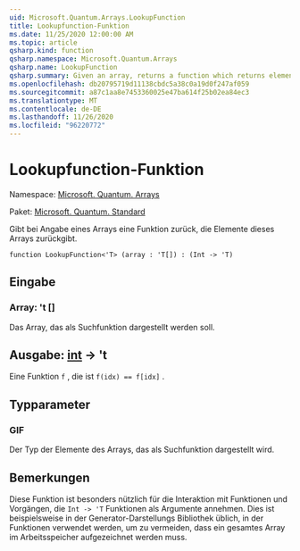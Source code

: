 ```yaml
---
uid: Microsoft.Quantum.Arrays.LookupFunction
title: Lookupfunction-Funktion
ms.date: 11/25/2020 12:00:00 AM
ms.topic: article
qsharp.kind: function
qsharp.namespace: Microsoft.Quantum.Arrays
qsharp.name: LookupFunction
qsharp.summary: Given an array, returns a function which returns elements of that array.
ms.openlocfilehash: db20795719d11138cbdc5a38c0a19d0f247af059
ms.sourcegitcommit: a87c1aa8e7453360025e47ba614f25b02ea84ec3
ms.translationtype: MT
ms.contentlocale: de-DE
ms.lasthandoff: 11/26/2020
ms.locfileid: "96220772"
---
```

# <a name="lookupfunction-function"></a>Lookupfunction-Funktion

Namespace: [Microsoft. Quantum. Arrays](xref:Microsoft.Quantum.Arrays)

Paket: [Microsoft. Quantum. Standard](https://nuget.org/packages/Microsoft.Quantum.Standard)


Gibt bei Angabe eines Arrays eine Funktion zurück, die Elemente dieses Arrays zurückgibt.

```qsharp
function LookupFunction<'T> (array : 'T[]) : (Int -> 'T)
```


## <a name="input"></a>Eingabe

### <a name="array--t"></a>Array: 't []

Das Array, das als Suchfunktion dargestellt werden soll.



## <a name="output--int---t"></a>Ausgabe: [int](xref:microsoft.quantum.lang-ref.int) -> 't

Eine Funktion `f` , die ist `f(idx) == f[idx]` .

## <a name="type-parameters"></a>Typparameter

### <a name="t"></a>GIF

Der Typ der Elemente des Arrays, das als Suchfunktion dargestellt wird.

## <a name="remarks"></a>Bemerkungen

Diese Funktion ist besonders nützlich für die Interaktion mit Funktionen und Vorgängen, die `Int -> 'T` Funktionen als Argumente annehmen. Dies ist beispielsweise in der Generator-Darstellungs Bibliothek üblich, in der Funktionen verwendet werden, um zu vermeiden, dass ein gesamtes Array im Arbeitsspeicher aufgezeichnet werden muss.